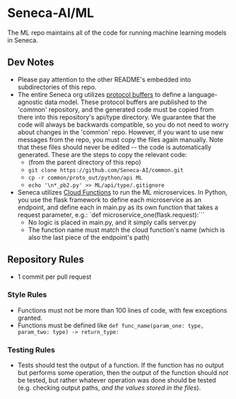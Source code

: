 # Seneca-AI/ML

The ML repo maintains all of the code for running machine learning models in Seneca.

## Dev Notes
* Please pay attention to the other README's embedded into subdirectories of this repo.
* The entire Seneca org utilizes [protocol buffers](https://developers.google.com/protocol-buffers) to define a language-agnostic data model.  These protocol buffers are published to the 'common' repository, and the generated code must be copied from there into this repository's api/type directory.  We guarantee that the code will always be backwards compatible, so you do not need to worry about changes in the 'common' repo.  However, if you want to use new messages from the repo, you must copy the files again manually.  Note that these files should never be edited -- the code is automatically generated. These are the steps to copy the relevant code:
    * (from the parent directory of this repo)
    * `git clone https://github.com/Seneca-AI/common.git`
    * `cp -r common/proto_out/python/api ML`
    * `echo '\n*_pb2.py' >> ML/api/type/.gitignore`
* Seneca utilizes [Cloud Functions](https://cloud.google.com/functions) to run the ML microservices.  In Python, you use the flask framework to define each microservice as an endpoint, and define each in main.py as its own function that takes a request parameter, e.g.: `def microservice_one(flask.request):```
    *  No logic is placed in main.py, and it simply calls server.py
    *  The function name must match the cloud function's name (which is also the last piece of the endpoint's path)


## Repository Rules
* 1 commit per pull request

### Style Rules
* Functions must not be more than 100 lines of code, with few exceptions granted.
* Functions must be defined like
` def func_name(param_one: type, param_two: type) -> return_type: `

### Testing Rules
* Tests should test the output of a function.  If the function has no output but performs some operation, then the output of the function should _not_ be tested, but rather whatever operation was done should be tested (e.g. checking output paths, _and the values stored in the files_).